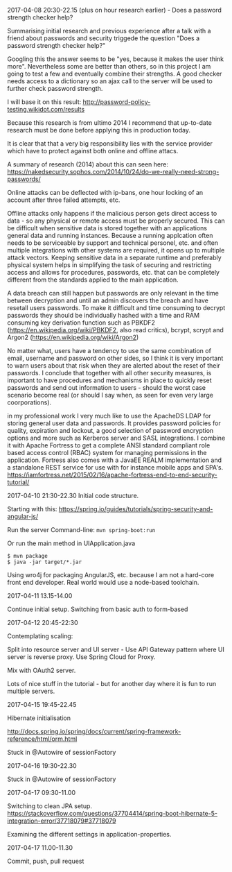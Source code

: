 2017-04-08 20:30-22.15 (plus on hour research earlier) - Does a password strength checker help?

Summarising initial research and previous experience after a talk with a friend about passwords and security triggede the question
"Does a password strength checker help?"

Googling this the answer seems to be "yes, because it makes the user think more". Nevertheless some are better than others,
so in this project I am going to test a few and eventually combine their strengths. A good checker needs access to a 
dictionary so an ajax call to the server will be used to further check password strength.

I will base it on this result: http://password-policy-testing.wikidot.com/results

Because this research is from ultimo 2014 I recommend that up-to-date research must be done before applying this 
in production today.

It is clear that that a very big responsibility lies with the service provider which have to protect against both 
online and offline attacs.

A summary of research (2014) about this can seen here: https://nakedsecurity.sophos.com/2014/10/24/do-we-really-need-strong-passwords/

Online attacks can be deflected with ip-bans, one hour locking of an account after three failed attempts, etc.

Offline attacks only happens if the malicious person gets direct access to data - so any physical or remote access must be
properly secured. This can be difficult when sensitive data is stored together with an applications general 
data and running instances. Because a running applcation often needs to be serviceable by support and technical personel, etc. 
and often multiple integrations with other systems are required, it opens up to multiple attack vectors. Keeping sensitive
data in a separate runtime and preferably physical system helps in simplifying the task of securing and restricting access
and allows for procedures, passwords, etc. that can be completely different from the standards applied to the
main application.

A data breach can still happen but passwords are only relevant in the time between decryption and until an admin discovers the 
breach and have resetall users passwords. To make it difficult and time consuming to decrypt passwords they should be 
individually hashed with a time and RAM consuming key derivation function such as PBKDF2 
(https://en.wikipedia.org/wiki/PBKDF2, also read critics), 
bcrypt, scrypt and Argon2 (https://en.wikipedia.org/wiki/Argon2)

No matter what, users have a tendency to use the same combination of email, username and password on other sides, so I think
it is very important to warn users about that risk when they are alerted about the reset of their passwords. I conclude that
together with all other security measures, is important to have procedures and mechanisms in place to quickly reset 
passwords and send out information to users - should the worst case scenario become real 
(or should I say when, as seen for even very large coorporations).

in my professional work I very much like to use the ApacheDS LDAP for storing general user data and passwords. It provides
password policies for quality, expiration and lockout, a good selection of password encryption options and more such 
as Kerberos server and SASL integrations. I combine it with Apache Fortress to get a complete ANSI standard compliant 
role based access control (RBAC) system for managing permissions in the application. Fortress also comes with a JavaEE REALM
implementation and a standalone REST service for use with for instance mobile apps and SPA's.
https://iamfortress.net/2015/02/16/apache-fortress-end-to-end-security-tutorial/


2017-04-10 21:30-22.30
Initial code structure. 

Starting with this: https://spring.io/guides/tutorials/spring-security-and-angular-js/

Run the server Command-line: 
`mvn spring-boot:run`

Or run the main method in UIApplication.java
```
$ mvn package
$ java -jar target/*.jar
```

Using wro4j for packaging AngularJS, etc. because I am not a hard-core front end developer. Real world would use a node-based toolchain.


2017-04-11 13.15-14.00

Continue initial setup. Switching from basic auth to form-based



2017-04-12 20:45-22:30

Contemplating scaling:

Split into resource server and UI server  - Use API Gateway pattern where UI server is reverse proxy. Use Spring Cloud for Proxy.

Mix with OAuth2 server.

Lots of nice stuff in the tutorial - but for another day where it is fun to run multiple servers.


2017-04-15 19:45-22.45

Hibernate initialisation

http://docs.spring.io/spring/docs/current/spring-framework-reference/html/orm.html

Stuck in @Autowire of sessionFactory

2017-04-16 19:30-22.30

Stuck in @Autowire of sessionFactory

2017-04-17 09:30-11.00

Switching to clean JPA setup. https://stackoverflow.com/questions/37704414/spring-boot-hibernate-5-integration-error/37718079#37718079

Examining the different settings in application-properties.

2017-04-17 11.00-11.30

Commit, push, pull request 




